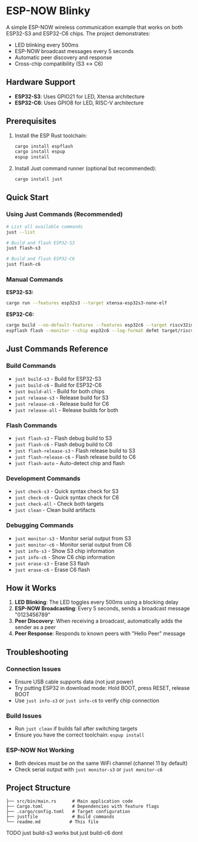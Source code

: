 # ESP-NOW Blinky

A simple ESP-NOW wireless communication example that works on both ESP32-S3 and ESP32-C6 chips. The project demonstrates:

- LED blinking every 500ms
- ESP-NOW broadcast messages every 5 seconds
- Automatic peer discovery and response
- Cross-chip compatibility (S3 ↔ C6)

## Hardware Support

- **ESP32-S3**: Uses GPIO21 for LED, Xtensa architecture
- **ESP32-C6**: Uses GPIO8 for LED, RISC-V architecture

## Prerequisites

1. Install the ESP Rust toolchain:
   ```bash
   cargo install espflash
   cargo install espup
   espup install
   ```

2. Install Just command runner (optional but recommended):
   ```bash
   cargo install just
   ```

## Quick Start

### Using Just Commands (Recommended)

```bash
# List all available commands
just --list

# Build and flash ESP32-S3
just flash-s3

# Build and flash ESP32-C6  
just flash-c6
```

### Manual Commands

**ESP32-S3:**
```bash
cargo run --features esp32s3 --target xtensa-esp32s3-none-elf
```

**ESP32-C6:**
```bash
cargo build --no-default-features --features esp32c6 --target riscv32imac-esp-espidf
espflash flash --monitor --chip esp32c6 --log-format defmt target/riscv32imac-esp-espidf/debug/esp_now_blinky
```

## Just Commands Reference

### Build Commands
- `just build-s3` - Build for ESP32-S3
- `just build-c6` - Build for ESP32-C6  
- `just build-all` - Build for both chips
- `just release-s3` - Release build for S3
- `just release-c6` - Release build for C6
- `just release-all` - Release builds for both

### Flash Commands
- `just flash-s3` - Flash debug build to S3
- `just flash-c6` - Flash debug build to C6
- `just flash-release-s3` - Flash release build to S3
- `just flash-release-c6` - Flash release build to C6
- `just flash-auto` - Auto-detect chip and flash

### Development Commands
- `just check-s3` - Quick syntax check for S3
- `just check-c6` - Quick syntax check for C6
- `just check-all` - Check both targets
- `just clean` - Clean build artifacts

### Debugging Commands
- `just monitor-s3` - Monitor serial output from S3
- `just monitor-c6` - Monitor serial output from C6
- `just info-s3` - Show S3 chip information
- `just info-c6` - Show C6 chip information
- `just erase-s3` - Erase S3 flash
- `just erase-c6` - Erase C6 flash

## How it Works

1. **LED Blinking**: The LED toggles every 500ms using a blocking delay
2. **ESP-NOW Broadcasting**: Every 5 seconds, sends a broadcast message "0123456789"
3. **Peer Discovery**: When receiving a broadcast, automatically adds the sender as a peer
4. **Peer Response**: Responds to known peers with "Hello Peer" message

## Troubleshooting

### Connection Issues
- Ensure USB cable supports data (not just power)
- Try putting ESP32 in download mode: Hold BOOT, press RESET, release BOOT
- Use `just info-s3` or `just info-c6` to verify chip connection

### Build Issues
- Run `just clean` if builds fail after switching targets
- Ensure you have the correct toolchain: `espup install`

### ESP-NOW Not Working
- Both devices must be on the same WiFi channel (channel 11 by default)
- Check serial output with `just monitor-s3` or `just monitor-c6`

## Project Structure

```
├── src/bin/main.rs      # Main application code
├── Cargo.toml           # Dependencies with feature flags
├── .cargo/config.toml   # Target configuration
├── justfile             # Build commands
└── readme.md           # This file
```


TODO
just build-s3 works but just build-c6 dont